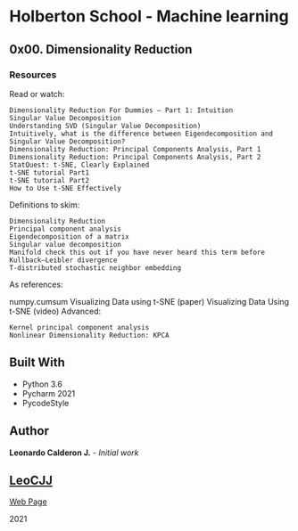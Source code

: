 # Holberton School - Machine learning

## 0x00. Dimensionality Reduction
### Resources

Read or watch:
    
    Dimensionality Reduction For Dummies — Part 1: Intuition
    Singular Value Decomposition
    Understanding SVD (Singular Value Decomposition)
    Intuitively, what is the difference between Eigendecomposition and Singular Value Decomposition?
    Dimensionality Reduction: Principal Components Analysis, Part 1
    Dimensionality Reduction: Principal Components Analysis, Part 2
    StatQuest: t-SNE, Clearly Explained
    t-SNE tutorial Part1
    t-SNE tutorial Part2
    How to Use t-SNE Effectively
Definitions to skim:
  
    Dimensionality Reduction
    Principal component analysis
    Eigendecomposition of a matrix
    Singular value decomposition
    Manifold check this out if you have never heard this term before
    Kullback–Leibler divergence
    T-distributed stochastic neighbor embedding
As references:
  
  numpy.cumsum
  Visualizing Data using t-SNE (paper)
  Visualizing Data Using t-SNE (video)
Advanced:
    
    Kernel principal component analysis
    Nonlinear Dimensionality Reduction: KPCA


## Built With

* Python 3.6
* Pycharm 2021
* PycodeStyle

## Author

**Leonardo Calderon J.** - *Initial work* 

## [LeoCJJ](https://github.com/leocjj)

[Web Page](http://leocjj.tech)

2021
